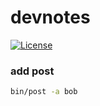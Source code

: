 # devnotes

[![License](https://img.shields.io/github/license/tramlinehq/devnotes)](https://github.com/tramlinehq/macige/blob/master/LICENSE)

### add post

```bash
bin/post -a bob
```
